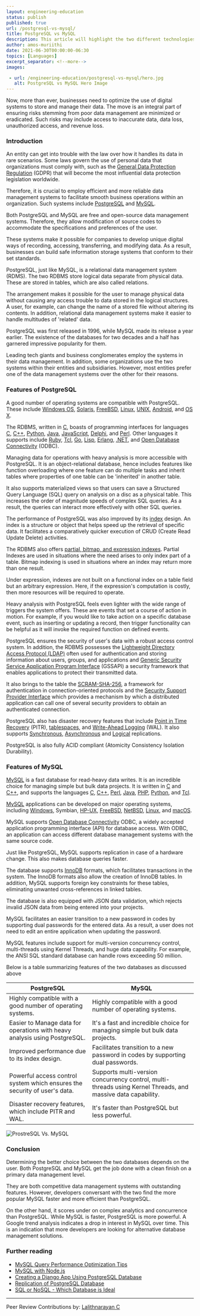 ```yaml
---
layout: engineering-education
status: publish
published: true
url: /postgresql-vs-mysql/
title: PostgreSQL vs MySQL
description: This article will highlight the two different technologies used in data storage, MySQL and PostgreSQL. We will explore the various features that define these technologies and conclude which is a better solution. 
author: amos-muriithi
date: 2021-06-30T00:00:00-06:30
topics: [Languages]
excerpt_separator: <!--more-->
images:

 - url: /engineering-education/postgresql-vs-mysql/hero.jpg
   alt: PostgreSQL vs MySQL Hero Image
---
```

Now, more than ever, businesses need to optimize the use of digital systems to store and manage their data. The move is an integral part of ensuring risks stemming from poor data management are minimized or eradicated. Such risks may include access to inaccurate data, data loss, unauthorized access, and revenue loss.
<!--more-->
### Introduction
An entity can get into trouble with the law over how it handles its data in rare scenarios. Some laws govern the use of personal data that organizations must comply with, such as the [General Data Protection Regulation](https://gdpr-info.eu/) (GDPR) that will become the most influential data protection legislation worldwide. 

Therefore, it is crucial to employ efficient and more reliable data management systems to facilitate smooth business operations within an organization. Such systems include [PostgreSQL](https://www.postgresql.org/) and [MySQL](https://www.mysql.com/).

Both PostgreSQL and MySQL are free and open-source data management systems. Therefore, they allow modification of source codes to accommodate the specifications and preferences of the user.

These systems make it possible for companies to develop unique digital ways of recording, accessing, transferring, and modifying data. As a result, businesses can build safe information storage systems that conform to their set standards.

PostgreSQL, just like MySQL, is a relational data management system (RDMS). The two RDBMS store logical data separate from physical data. These are stored in tables, which are also called relations. 

The arrangement makes it possible for the user to manage physical data without causing any access trouble to data stored in the logical structures. A user, for example, can change the name of a stored file without altering its contents. In addition, relational data management systems make it easier to handle multitudes of 'related' data.

PostgreSQL was first released in 1996, while MySQL made its release a year earlier. The existence of the databases for two decades and a half has garnered impressive popularity for them. 

Leading tech giants and business conglomerates employ the systems in their data management. In addition, some organizations use the two systems within their entities and subsidiaries. However, most entities prefer one of the data management systems over the other for their reasons.

### Features of PostgreSQL
A good number of operating systems are compatible with PostgreSQL. These include [Windows OS](https://www.microsoft.com/en-us/windows), [Solaris](https://www.oracle.com/solaris/solaris11), [FreeBSD](https://www.freebsd.org/), [Linux](https://www.linux.org/), [UNIX](https://unix.org/), [Android](https://www.android.com/), and [OS X](https://www.apple.com/mac/). 

The RDBMS, written in [C](https://www.cprogramming.com/), boasts of programming interfaces for languages [C](https://www.cprogramming.com/), [C++](https://www.cprogramming.com/), [Python](https://www.python.org/), [Java](https://www.java.com/en/), [JavaScript](https://developer.mozilla.org/en-US/docs/Web/JavaScript), [Delphi](https://www.embarcadero.com/products/delphi), and [Perl](https://www.perl.org/). Other languages it supports include [Ruby](https://www.ruby-lang.org/en/), [Tcl](https://www.tcl.tk/), [Go](https://golang.org/), [Lisp](https://lisp-lang.org/), [Erlang](https://www.erlang.org/), [.NET](https://dotnet.microsoft.com/), and [Open Database Connectivity](https://docs.microsoft.com/en-us/sql/odbc/reference/odbc-programmer-s-reference?view=sql-server-ver15) (ODBC).

Managing data for operations with heavy analysis is more accessible with PostgreSQL. It is an object-relational database, hence includes features like function overloading where one feature can do multiple tasks and inherit tables where properties of one table can be 'inherited' in another table. 

It also supports materialized views so that users can save a Structured Query Language (SQL) query on analysis on a disc as a physical table. This increases the order of magnitude speeds of complex SQL queries. As a result, the queries can interact more effectively with other SQL queries.

The performance of PostgreSQL was also improved by its [index](https://devcenter.heroku.com/articles/postgresql-indexes) design. An index is a structure or object that helps speed up the retrieval of specific data. It facilitates a comparatively quicker execution of CRUD (Create Read Update Delete) activities.

The RDBMS also offers [partial, bitmap, and expression indexes](https://leopard.in.ua/2015/04/13/postgresql-indexes#.YKqrWKgzbb0). Partial Indexes are used in situations where the need arises to only index part of a table. Bitmap indexing is used in situations where an index may return more than one result. 

Under expression, indexes are not built on a functional index on a table field but an arbitrary expression. Here, if the expression's computation is costly, then more resources will be required to operate.

Heavy analysis with PostgreSQL feels even lighter with the wide range of triggers the system offers. These are events that set a course of action in motion. For example, if you would like to take action on a specific database event, such as inserting or updating a record, then trigger functionality can be helpful as it will invoke the required function on defined events.

PostgreSQL ensures the security of user's data with a robust access control system. In addition, the RDBMS possesses the [Lightweight Directory Access Protocol (LDAP)](https://ldap.com/) often used for authentication and storing information about users, groups, and applications and [Generic Security Service Application Program Interface](https://docs.oracle.com/cd/E19683-01/817-5770/whatsnew-s9fcs-113/index.html) (GSSAPI) a security framework that enables applications to protect their transmitted data. 

It also brings to the table the [SCRAM-SHA-256](https://www.postgresql.org/docs/10/sasl-authentication.html), a framework for authentication in connection-oriented protocols and the [Security Support Provider Interface](https://pubs.opengroup.org/onlinepubs/098759899/CHP24CHP.HTM) which provides a mechanism by which a distributed application can call one of several security providers to obtain an authenticated connection.

PostgreSQL also has disaster recovery features that include [Point in Time Recovery](https://dev.mysql.com/doc/mysql-backup-excerpt/8.0/en/point-in-time-recovery.html) (PITR), [tablespaces](https://www.postgresql.org/docs/10/manage-ag-tablespaces.html), and [Write-Ahead Logging](https://www.postgresql.org/docs/9.1/wal-intro.html) (WAL). It also supports [Synchronous](https://www.techopedia.com/definition/13739/synchronous-replication), [Asynchronous](https://www.techopedia.com/definition/1055/asynchronous-replication) and [Logical](https://www.postgresql.org/docs/10/logical-replication.html#:~:text=Logical%20Replication,-Table%20of%20Contents&amp;text=Logical%20replication%20is%20a%20method,byte%2Dby%2Dbyte%20replication.) replications.

PostgreSQL is also fully ACID compliant (Atomicity Consistency Isolation Durability).

### Features of MySQL
[MySQL](https://www.mysql.com/) is a fast database for read-heavy data writes. It is an incredible choice for managing simple but bulk data projects. It is written in [C](https://www.cprogramming.com/) and [C++](https://www.cprogramming.com/), and supports the languages [C](https://www.cprogramming.com/), [C++](https://www.cprogramming.com/), [Perl](https://www.perl.org/), [Java](https://www.java.com/en/), [PHP](https://www.php.net/), [Python](https://www.python.org/), and [Tcl](https://www.tcl.tk/).

[MySQL](https://www.mysql.com/) applications can be developed on major operating systems, including [Windows](https://www.microsoft.com/en-us/windows), Symbian, [HP-UX](https://www.operating-system.org/betriebssystem/_english/bs-hpux.htm), [FreeBSD](https://www.freebsd.org/), [NetBSD](https://www.netbsd.org/), [Linux](https://www.linux.org/), and [macOS](https://www.apple.com/macos/big-sur/).

MySQL supports [Open Database Connectivity](https://docs.microsoft.com/en-us/sql/odbc/reference/odbc-overview?view=sql-server-ver15) ODBC, a widely accepted application programming interface (API) for database access. With ODBC, an application can access different database management systems with the same source code.

Just like PostgreSQL, MySQL supports replication in case of a hardware change. This also makes database queries faster.

The database supports [InnoDB](https://dev.mysql.com/doc/refman/5.6/en/innodb-introduction.html) formats, which facilitates transactions in the system. The InnoDB formats also allow the creation of InnoDB tables. In addition, MySQL supports foreign key constraints for these tables, eliminating unwanted cross-references in linked tables.

The database is also equipped with JSON data validation, which rejects invalid JSON data from being entered into your projects.

MySQL facilitates an easier transition to a new password in codes by supporting dual passwords for the entered data. As a result, a user does not need to edit an entire application when updating the password.

MySQL features include support for multi-version concurrency control, multi-threads using Kernel Threads, and huge data capability. For example, the ANSI SQL standard database can handle rows exceeding 50 million.

Below is a table summarizing features of the two databases as discussed above

| PostgreSQL | MySQL |
| --- | --- |
| Highly compatible with a good number of operating systems. | Highly compatible with a good number of operating systems. |
| Easier to Manage data for operations with heavy analysis using PostgreSQL. | It's a fast and incredible choice for managing simple but bulk data projects. |
| Improved performance due to its index design. | Facilitates transition to a new password in codes by supporting dual passwords. |
| Powerful access control system which ensures the security of user's data. | Supports multi-version concurrency control, multi-threads using Kernel Threads, and massive data capability. |
| Disaster recovery features, which include PITR and WAL. | It's faster than PostgreSQL but less powerful. |

![ProstreSQL Vs. MySQL](/engineering-education/postgresql-vs-mysql/postgresql-vs-mysql.png)

### Conclusion
Determining the better choice between the two databases depends on the user. Both PostgreSQL and MySQL get the job done with a clean finish on a primary data management level. 

They are both competitive data management systems with outstanding features. However, developers conversant with the two find the more popular MySQL faster and more efficient than PostgreSQL. 

On the other hand, it scores under on complex analytics and concurrence than PostgreSQL. While MySQL is faster, PostgreSQL is more powerful. A Google trend analysis indicates a drop in interest in MySQL over time. This is an indication that more developers are looking for alternative database management solutions. 

### Further reading
- [MySQL Query Performance Optimization Tips](/engineering-education/mysql-query-performance-optimization-tips/)
- [MySQL with Node.js](/engineering-education/mysql-with-node-js/)
- [Creating a Django App Using PostgreSQL Database](/engineering-education/django-app-using-postgresql-database/)
- [Replication of PostgreSQL Database](/engineering-education/how-to-replicate-postgresql-database/)
- [SQL or NoSQL - Which Database is Ideal](/engineering-education/sql-or-nosql-when-to-choose-what/)

---
Peer Review Contributions by: [Lalithnarayan C](/engineering-education/authors/lalithnarayan-c/)
